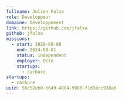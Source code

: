 ```yaml
---
fullname: Julien Falxa
role: Développeur
domaine: Développement
link: https://github.com/jfalxa
github: jfalxa
missions:
  - start: 2020-09-08
    end: 2024-09-01
    status: independent
    employer: Octo
    startups:
      - carbure
startups:
  - carbure
uuid: 56c52eb0-6649-4804-9980-f1d3ecc938a6
---
```

